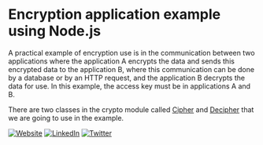 # Encryption application example using Node.js 


A practical example of encryption use is in the communication between two applications where the application A encrypts the data and sends this encrypted data to the application B, where this communication can be done by a database or by an HTTP request, and the application B decrypts the data for use. In this example, the access key must be in applications A and B.

There are two classes in the crypto module called [Cipher](https://nodejs.org/api/crypto.html#class-cipher) and [Decipher](https://nodejs.org/api/crypto.html#class-decipher) that we are going to use in the example.



[![Website](https://shields.braskam.com/v1/shields?name=website&format=rectangle&size=small&radius=5)](https://rodrigo.kamada.com.br)
[![LinkedIn](https://shields.braskam.com/v1/shields?name=linkedin&format=rectangle&size=small&radius=5)](https://www.linkedin.com/in/rodrigokamada)
[![Twitter](https://shields.braskam.com/v1/shields?name=twitter&format=rectangle&size=small&radius=5&socialAccount=rodrigokamada)](https://twitter.com/rodrigokamada)

